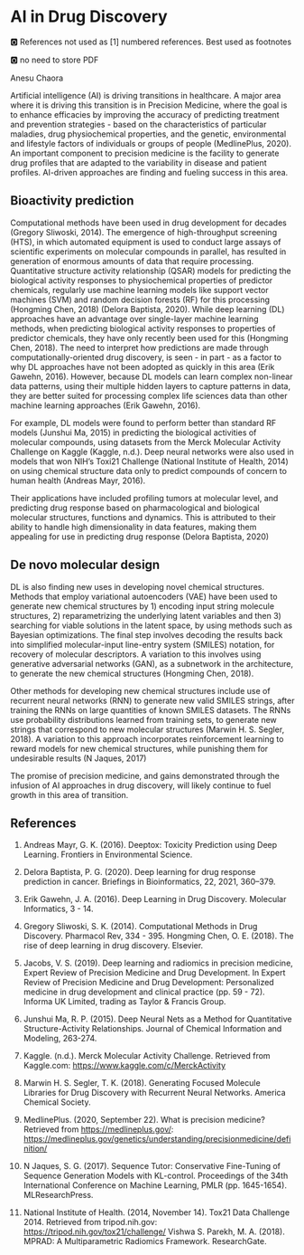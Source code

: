 # AI in Drug Discovery

:o2: References not used as [1] numbered references. Best used as footnotes

:o2: no need to store PDF

Anesu Chaora

Artificial intelligence (AI) is driving transitions in healthcare. A major area where it is driving this transition is in Precision Medicine, where the goal is to enhance efficacies by improving the accuracy of predicting treatment and prevention strategies - based on the characteristics of particular maladies, drug physiochemical properties, and the genetic, environmental and lifestyle factors of individuals or groups of people (MedlinePlus, 2020). An important component to precision medicine is the facility to generate drug profiles that are adapted to the variability in disease and patient profiles. AI-driven approaches are finding and fueling success in this area.

## Bioactivity prediction

Computational methods have been used in drug development for decades (Gregory Sliwoski, 2014). The emergence of high-throughput screening (HTS), in which automated equipment is used to conduct large assays of scientific experiments on molecular compounds in parallel, has resulted in generation of enormous amounts of data that require processing. Quantitative structure activity relationship (QSAR) models for predicting the biological activity responses to physiochemical properties of predictor chemicals, regularly use machine learning models like support vector machines (SVM) and random decision forests (RF) for this processing (Hongming Chen, 2018) (Delora Baptista, 2020).
While deep learning (DL) approaches have an advantage over single-layer machine learning methods, when predicting biological activity responses to properties of predictor chemicals, they have only recently been used for this (Hongming Chen, 2018). The need to interpret how predictions are made through computationally-oriented drug discovery, is seen - in part - as a factor to why DL approaches have not been adopted as quickly in this area (Erik Gawehn, 2016). However, because DL models can learn complex non-linear data patterns, using their multiple hidden layers to capture patterns in data, they are better suited for processing complex life sciences data than other machine learning approaches (Erik Gawehn, 2016).

For example, DL models were found to perform better than standard RF models (Junshui Ma, 2015) in predicting the biological activities of molecular compounds, using datasets from the Merck Molecular Activity Challenge on Kaggle (Kaggle, n.d.). Deep neural networks were also used in models that won NIH’s Toxi21 Challenge (National Institute of Health, 2014) on using chemical structure data only to predict compounds of concern to human health (Andreas Mayr, 2016).

Their applications have included profiling tumors at molecular level, and predicting drug response based on pharmacological and biological molecular structures, functions and dynamics. This is attributed to their ability to handle high dimensionality in data features, making them appealing for use in predicting drug response (Delora Baptista, 2020)

## De novo molecular design

DL is also finding new uses in developing novel chemical structures. Methods that employ variational autoencoders (VAE) have been used to generate new chemical structures by 1) encoding input string molecule structures, 2) reparametrizing the underlying latent variables and then 3) searching for viable solutions in the latent space, by using methods such as Bayesian optimizations. The final step involves decoding the results back into simplified molecular-input line-entry system (SMILES) notation, for recovery of molecular descriptors. A variation to this involves using generative adversarial networks (GAN), as a subnetwork in the architecture, to generate the new chemical structures (Hongming Chen, 2018).

Other methods for developing new chemical structures include use of recurrent neural networks (RNN) to generate new valid SMILES strings, after training the RNNs on large quantities of known SMILES datasets. The RNNs use probability distributions learned from training sets, to generate new strings that correspond to new molecular structures (Marwin H. S. Segler, 2018). A variation to this approach incorporates reinforcement learning to reward models for new chemical structures, while punishing them for undesirable results (N Jaques, 2017)

The promise of precision medicine, and gains demonstrated through the infusion of AI approaches in drug discovery, will likely continue to fuel growth in this area of transition.

## References

1. Andreas Mayr, G. K. (2016). Deeptox: Toxicity Prediction using Deep Learning. Frontiers in Environmental Science.

2. Delora Baptista, P. G. (2020). Deep learning for drug response prediction in cancer. Briefings in Bioinformatics, 22, 2021, 360–379.

3. Erik Gawehn, J. A. (2016). Deep Learning in Drug Discovery. Molecular Informatics, 3 - 14.

4. Gregory Sliwoski, S. K. (2014). Computational Methods in Drug Discovery. Pharmacol Rev, 334 - 395. Hongming Chen, O. E. (2018). The rise of deep learning in drug discovery. Elsevier.

5. Jacobs, V. S. (2019). Deep learning and radiomics in precision medicine, Expert Review of Precision Medicine and Drug Development. In Expert Review of Precision Medicine and Drug Development: Personalized medicine in drug development and clinical practice (pp. 59 - 72). Informa UK Limited, trading as Taylor & Francis Group.

6. Junshui Ma, R. P. (2015). Deep Neural Nets as a Method for Quantitative Structure-Activity Relationships. Journal of Chemical Information and Modeling, 263-274.

7. Kaggle. (n.d.). Merck Molecular Activity Challenge. Retrieved from Kaggle.com: https://www.kaggle.com/c/MerckActivity

8. Marwin H. S. Segler, T. K. (2018). Generating Focused Molecule Libraries for Drug Discovery with Recurrent Neural Networks. America Chemical Society.

9. MedlinePlus. (2020, September 22). What is precision medicine? Retrieved from https://medlineplus.gov/:
https://medlineplus.gov/genetics/understanding/precisionmedicine/definition/

10. N Jaques, S. G. (2017). Sequence Tutor: Conservative Fine-Tuning of Sequence Generation Models with KL-control. Proceedings of the 34th International Conference on Machine Learning, PMLR (pp. 1645-1654). MLResearchPress.

11. National Institute of Health. (2014, November 14). Tox21 Data Challenge 2014. Retrieved from tripod.nih.gov: https://tripod.nih.gov/tox21/challenge/
Vishwa S. Parekh, M. A. (2018). MPRAD: A Multiparametric Radiomics Framework. ResearchGate.
